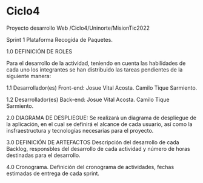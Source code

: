 # Ciclo4
Proyecto desarrollo Web /Ciclo4/Uninorte/MisionTic2022

Sprint 1
Plataforma Recogida de Paquetes.

1.0 DEFINICIÓN DE ROLES 

Para el desarrollo de la actividad, teniendo en cuenta las habilidades de cada uno los integrantes se han distribuido las tareas pendientes de la siguiente manera:


1.1 Desarrollador(es) Front-end:
Josue Vital Acosta.
Camilo Tique Sarmiento.

1.2 Desarrollador(es) Back-end:
Josue Vital Acosta.
Camilo Tique Sarmiento.

2.0 DIAGRAMA DE DESPLIEGUE:
Se realizará un diagrama de despliegue de la aplicación, en el cual se definirá el alcance de cada usuario, así como la insfraestructura y tecnologías 
necesarias para el proyecto.

3.0 DEFINICIÓN DE ARTEFACTOS
Descripción del desarrollo de cada Backlog, responsbles del desarrollo de cada actividad y número de horas destinadas para el desarrollo.

4.0 Cronograma.
Definición del cronograma de actividades, fechas estimadas de entrega de cada sprint.


